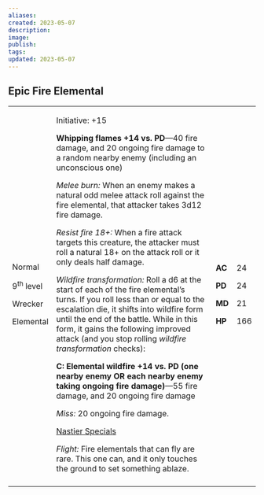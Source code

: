 ```yaml
---
aliases: 
created: 2023-05-07
description: 
image: 
publish: 
tags: 
updated: 2023-05-07
---
```


## Epic Fire Elemental

<table>
<colgroup>
<col style="width: 16%" />
<col style="width: 71%" />
<col style="width: 5%" />
<col style="width: 6%" />
</colgroup>
<tbody>
<tr class="odd">
<td><p>Normal</p>
<p>9<sup>th</sup> level</p>
<p>Wrecker</p>
<p>Elemental</p></td>
<td><p>Initiative: +15</p>
<p><strong>Whipping flames +14 vs. PD</strong>—40 fire damage, and 20
ongoing fire damage to a random nearby enemy (including an unconscious
one)</p>
<p><em>Melee burn:</em> When an enemy makes a natural odd melee attack
roll against the fire elemental, that attacker takes 3d12 fire
damage.</p>
<p><em>Resist fire 18+:</em> When a fire attack targets this creature,
the attacker must roll a natural 18+ on the attack roll or it only deals
half damage.</p>
<p><em>Wildfire transformation:</em> Roll a d6 at the start of each of
the fire elemental’s turns. If you roll less than or equal to the
escalation die, it shifts into wildfire form until the end of the
battle. While in this form, it gains the following improved attack (and
you stop rolling <em>wildfire transformation</em> checks):</p>
<p><strong>C: Elemental wildfire +14 vs. PD (one nearby enemy OR each
nearby enemy taking ongoing fire damage)</strong>—55 fire damage, and 20
ongoing fire damage</p>
<p><em>Miss:</em> 20 ongoing fire damage.</p>
<p><u>Nastier Specials</u></p>
<p><em>Flight:</em> Fire elementals that can fly are rare. This one can,
and it only touches the ground to set something ablaze.</p></td>
<td><p><strong>AC</strong></p>
<p><strong>PD</strong></p>
<p><strong>MD</strong></p>
<p><strong>HP</strong></p></td>
<td><p>24</p>
<p>24</p>
<p>21</p>
<p>166</p></td>
</tr>
<tr class="even">
<td></td>
<td></td>
<td></td>
<td></td>
</tr>
</tbody>
</table>

